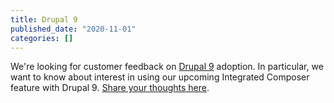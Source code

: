```yaml
---
title: Drupal 9
published_date: "2020-11-01"
categories: []
---
```

We're looking for customer feedback on [Drupal 9](/drupal) adoption. In particular, we want to know about interest in using our upcoming Integrated Composer feature with Drupal 9. [Share your thoughts here](https://www.getfeedback.com/r/wMdjRV4h/).
